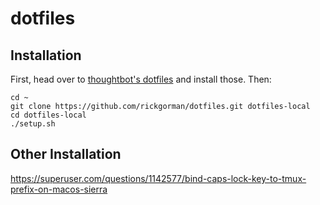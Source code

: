 # dotfiles

## Installation

First, head over to [thoughtbot's dotfiles](https://github.com/thoughtbot/dotfiles) and install those. Then:

```
cd ~
git clone https://github.com/rickgorman/dotfiles.git dotfiles-local
cd dotfiles-local
./setup.sh
```

## Other Installation

https://superuser.com/questions/1142577/bind-caps-lock-key-to-tmux-prefix-on-macos-sierra

